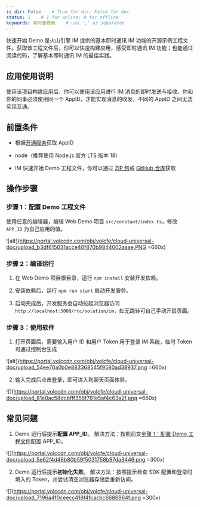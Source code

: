 ```yaml
---
is_dir: False    # True for dir; False for doc
status: 1    # 1 for online; 0 for offline
keywords: 实时音视频    # use ',' as separator
---
```


快速开始 Demo 是火山引擎 IM 提供的基本即时通讯 IM 功能的开源示例工程文件。获取该工程文件后，你可以快速构建应用，感受即时通讯 IM 功能；也能通过阅读代码，了解基本即时通讯 IM 的最佳实践。

## 应用使用说明

使用该项目构建应用后，你可以使用该应用进行 IM 消息的即时发送与接收。你和你的同事必须使用同一个 AppID，才能实现消息的收发，不同的 AppID 之间无法实现互通。

## 前置条件

- 根据[开通服务](https://www.volcengine.com/docs/6348/291042)获取 AppID
	
- node（推荐使用 Node.js 官方 LTS 版本 18）
	
- IM 快速开始 Demo 工程文件，你可以通过 [ZIP 包](https://www.volcengine.com/docs/6348/273865#%E4%B8%8B%E8%BD%BD%E5%BF%AB%E9%80%9F%E5%BC%80%E5%A7%8B-demo)或 [GitHub 仓库](https://github.com/volcengine/VolcEngineIM/tree/main/Web)获取
	
## 操作步骤

### 步骤 1：配置 Demo 工程文件

使用任意的编辑器，编辑 Web Demo 项目 `src/constant/index.ts`，修改 `APP_ID` 为自己应用的值。

![alt](https://portal.volccdn.com/obj/volcfe/cloud-universal-doc/upload_b3df615031acce40f870b9844002aaae.PNG =660x)

### 步骤 2：编译运行

1. 在 Web Demo 项目根目录，运行 `npm install` 安装开发依赖。
	
2. 安装依赖后，运行 `npm run start` 启动开发服务。
	
3. 启动完成后，开发服务会自动拉起浏览器访问 `http://localhost:5000/rtc/solution/im`，如无跳转可自己手动开启页面。
	

### 步骤 3：使用软件

1. 打开页面后，需要输入用户 ID 和用户 Token 用于登录 IM 系统，临时 Token 可通过控制台生成
	
![alt](https://portal.volccdn.com/obj/volcfe/cloud-universal-doc/upload_54ee70a0b0e883368545f9580ad38937.png =660x)

2. 输入完成后点击登录，即可进入到聊天页面体验。
	
![](https://portal.volccdn.com/obj/volcfe/cloud-universal-doc/upload_81e0ac58dcbfff356f781e5af4c63a2f.png =660x)

## 常见问题

1. Demo 运行后提示**配置 APP_ID**。
解决方法：按照前文[步骤 1：配置 Demo 工程文件](#步骤-1：配置-demo-工程文件)配置 APP_ID。	

![](https://portal.volccdn.com/obj/volcfe/cloud-universal-doc/upload_5e62f4d48b80b59f5031758b97da3446.png =300x)

2. Demo 运行后提示**初始化失败**。
解决方法：按照提示检查 SDK 配置和登录时填入的 Token，并尝试清空浏览器存储后重新访问。
	
![](https://portal.volccdn.com/obj/volcfe/cloud-universal-doc/upload_7196a4f0ceecc418f4fcacbc6686964f.png =300x)
